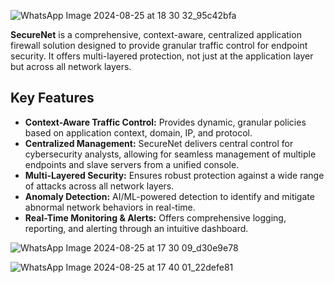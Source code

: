 ![WhatsApp Image 2024-08-25 at 18 30 32_95c42bfa](https://github.com/user-attachments/assets/fe65ffb8-e00e-4318-8462-15cdcf55ae5e)


**SecureNet** is a comprehensive, context-aware, centralized application firewall solution designed to provide granular traffic control for endpoint security. 
It offers multi-layered protection, not just at the application layer but across all network layers. 

## Key Features
- **Context-Aware Traffic Control:** Provides dynamic, granular policies based on application context, domain, IP, and protocol.
- **Centralized Management:** SecureNet delivers central control for cybersecurity analysts, allowing for seamless management of multiple endpoints and slave servers from a unified console.
- **Multi-Layered Security:** Ensures robust protection against a wide range of attacks across all network layers.
- **Anomaly Detection:** AI/ML-powered detection to identify and mitigate abnormal network behaviors in real-time.
- **Real-Time Monitoring & Alerts:** Offers comprehensive logging, reporting, and alerting through an intuitive dashboard.
  
![WhatsApp Image 2024-08-25 at 17 30 09_d30e9e78](https://github.com/user-attachments/assets/8595f7a7-3f9f-48a5-a623-c6f24d240bae)

![WhatsApp Image 2024-08-25 at 17 40 01_22defe81](https://github.com/user-attachments/assets/c09d4b74-155e-4cd0-89a6-bfe0ff24ae6d)

